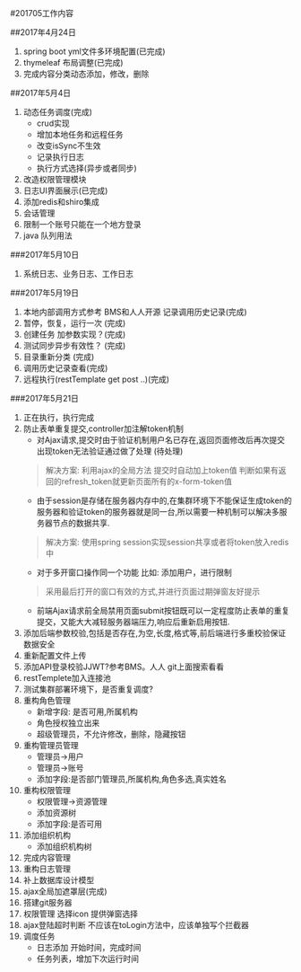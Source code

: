 #201705工作内容

##2017年4月24日
1. spring boot yml文件多环境配置(已完成)
2. thymeleaf 布局调整(已完成)
3. 完成内容分类动态添加，修改，删除

##2017年5月4日
1. 动态任务调度(完成)
	- crud实现
	- 增加本地任务和远程任务
	- 改变isSync不生效
	- 记录执行日志
	- 执行方式选择(异步或者同步)
2. 改造权限管理模块
3. 日志UI界面展示(已完成)
4. 添加redis和shiro集成
5. 会话管理
6. 限制一个账号只能在一个地方登录
7. java 队列用法

###2017年5月10日
1. 系统日志、业务日志、工作日志

###2017年5月19日
1. 本地内部调用方式参考 BMS和人人开源 记录调用历史记录(完成)
2. 暂停，恢复，运行一次 (完成)
3. 创建任务 加参数实现？(完成)
4. 测试同步异步有效性？ (完成)
5. 目录重新分类 (完成)
6. 调用历史记录查看(完成)
7. 远程执行(restTemplate  get post ..)(完成)

###2017年5月21日
1. 正在执行，执行完成
2. 防止表单重复提交,controller加注解token机制
 	- 对Ajax请求,提交时由于验证机制用户名已存在,返回页面修改后再次提交出现token无法验证通过做了处理 (待处理)
    > 解决方案: 利用ajax的全局方法 提交时自动加上token值 判断如果有返回的refresh_token就更新页面所有的x-form-token值
    - 由于session是存储在服务器内存中的,在集群环境下不能保证生成token的服务器和验证token的服务器就是同一台,所以需要一种机制可以解决多服务器节点的数据共享. 
    > 解决方案: 使用spring session实现session共享或者将token放入redis中
    - 对于多开窗口操作同一个功能 比如: 添加用户，进行限制
    > 采用最后打开的窗口有效的方式,并进行页面过期弹窗友好提示
    - 前端Ajax请求前全局禁用页面submit按钮既可以一定程度防止表单的重复提交，又能大大减轻服务器端压力,响应后重新启用按钮.
3. 添加后端参数校验,包括是否存在,为空,长度,格式等,前后端进行多重校验保证数据安全
4. 重新配置文件上传
5. 添加API登录校验JJWT?参考BMS。人人 git上面搜索看看
6. restTemplete加入连接池
7. 测试集群部署环境下，是否重复调度?
8. 重构角色管理
	- 新增字段: 是否可用,所属机构
	- 角色授权独立出来
	- 超级管理员，不允许修改，删除，隐藏按钮
9. 重构管理员管理
	- 管理员→用户
	- 管理员→账号
	- 添加字段:是否部门管理员,所属机构,角色多选,真实姓名
10. 重构权限管理
	- 权限管理→资源管理
	- 添加资源树
	- 添加字段:是否可用
11. 添加组织机构
	- 添加组织机构树
12. 完成内容管理
13. 重构日志管理
14. 补上数据库设计模型
15. ajax全局加遮罩层(完成)
16. 搭建git服务器
17. 权限管理 选择icon 提供弹窗选择
24. ajax登陆超时判断 不应该在toLogin方法中，应该单独写个拦截器
25. 调度任务
	- 日志添加 开始时间，完成时间
	- 任务列表，增加下次运行时间
